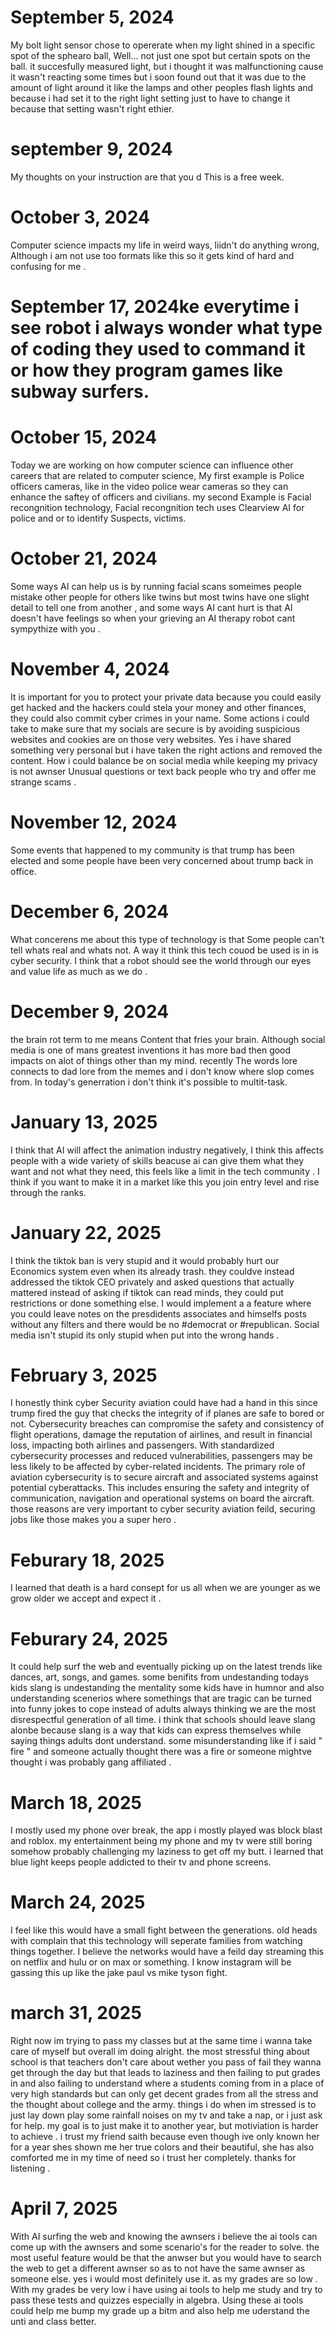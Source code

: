 # September 5, 2024
My bolt light sensor chose to opererate when my light shined in a specific spot of the sphearo ball, Well... not just one spot but certain spots on the ball. it succesfully measured light, but i thought it was malfunctioning cause it wasn't reacting some times but i soon found out that it was due to the amount of light around it like the lamps and other peoples flash lights and because i had set it to the right light setting just to have to change it because that setting wasn't right ethier.
# september 9, 2024
  My thoughts on your instruction are that you d
This is a free week.
# October 3, 2024
Computer science impacts my life in weird ways, liidn't do anything wrong, Although i am not use too formats like this so it gets kind of hard and confusing for me .
# September 17, 2024ke everytime i see  robot i always wonder what type of coding they used to command it or how they program games like subway surfers.
# October 15, 2024
Today we are working on how computer science can influence other careers that are related to computer science, My first example is Police officers cameras, like in the video police wear cameras so they can enhance the saftey of officers and civilians. my second Example is Facial recongnition technology, Facial recongnition tech uses Clearview AI for police and or to identify Suspects, victims.
# October 21, 2024 
Some ways AI can help us is by running facial scans someimes people mistake other people for others like twins but most twins have one slight detail to tell one from another , and some ways AI cant hurt is that AI doesn't have feelings so when your grieving an AI therapy robot cant sympythize with you .
# November 4, 2024
It is important for you to protect your private data because you could easily get hacked and the hackers could stela your money and other finances, they could also commit cyber crimes in your name. Some actions i could take to make sure that my socials are secure is by avoiding suspicious websites and cookies are on those very websites. Yes i have shared something very personal but i have taken the right actions and removed the content. How i could balance be on social media while keeping my privacy is not awnser Unusual questions or text back people who try and offer me strange scams .
# November 12, 2024 
Some events that happened to my community is that trump has been elected and some people have been very concerned about trump back in office.
# December 6, 2024
What concerens me about this type of technology is that Some people can't tell whats real and whats not. A way it think this tech couod be used is in is cyber security. I think that a robot should see the world through our eyes and value life as much as we do .
# December 9, 2024
the brain rot term to me means Content that fries your brain. Although social media is one of mans greatest inventions it has more bad then good impacts on alot of things other than my mind. recently The words lore connects to dad lore from the memes and i don't know where slop comes from.
In today's generration i don't think it's possible to multit-task.
# January 13, 2025 
I think that AI will affect the animation industry negatively, I think this affects people with a wide variety of skills beacuse ai can give them what they want and not what they need, this feels like a limit in the tech community . I think if you want to make it in a market like this you join entry level and rise through the ranks. 

# January 22, 2025 
I think the tiktok ban is very stupid and it would probably hurt our Economics system even when its already trash. they couldve instead addressed the tiktok CEO privately and asked questions that actually mattered instead of asking if tiktok can read minds, they could put restrictions or done something else. I would implement a a feature where you could leave notes on the presdidents associates and himselfs posts without any filters and there would be no #democrat or #republican. Social media isn't stupid its only stupid when put into the wrong hands . 

# February 3, 2025 
I honestly think cyber Security aviation could have had a hand in this since trump fired the guy that checks the integrity of if planes are safe to bored or not. Cybersecurity breaches can compromise the safety and consistency of flight operations, damage the reputation of airlines, and result in financial loss, impacting both airlines and passengers. With standardized cybersecurity processes and reduced vulnerabilities, passengers may be less likely to be affected by cyber-related incidents. The primary role of aviation cybersecurity is to secure aircraft and associated systems against potential cyberattacks. This includes ensuring the safety and integrity of communication, navigation and operational systems on board the aircraft. those reasons are very important to cyber security aviation feild, securing jobs like those makes you a super hero . 

# Feburary 18, 2025 
I learned that death is a hard consept for us all when we are younger as we grow older we accept and expect it . 

# Feburary 24, 2025 
It could help surf the web and eventually picking up on the latest trends like dances, art, songs, and games. some benifits from undestanding todays kids slang is undestanding the mentality some kids have in humnor and also understanding scenerios where somethings that are tragic can be turned into funny jokes to cope instead of adults always thinking we are the most disrespectful generation of all time. i think that schools should leave slang alonbe because slang is a way that kids can express themselves while saying things adults dont understand. some misunderstanding like if i said " fire " and someone actually thought there was a fire or someone mightve thought i was probably gang affiliated . 

# March 18, 2025
I mostly used my phone over break, the app i mostly played was block blast and roblox. my entertainment being my phone and my tv were still boring somehow probably challenging my laziness to get off my butt. i learned that blue light keeps people addicted to their tv and phone screens. 

# March 24, 2025
I feel like this would have a small fight between the generations. old heads with complain that this technology will seperate families from watching things together. I believe the networks would have a feild day streaming this on netflix and hulu or on max or something. I know instagram will be gassing this up like the jake paul vs mike tyson fight. 

# march 31, 2025 
Right now im trying to pass my classes but at the same time i wanna take care of myself but overall im doing alright. the most stressful thing about school is that teachers don't care about wether you pass of fail they wanna get through the day but that leads to laziness and then failing to put grades in and also failing to understand where a students coming from in a place of very high standards but can only get decent grades from all the stress and the thought about college and the army. things i do when im stressed is to just lay down play some rainfall noises on my tv and take a nap, or i just ask for help. my goal is to just make it to another year, but motiviation is harder to achieve . i trust my friend saith because even though ive only known her for a year shes shown me her true colors and their beautiful, she has also comforted me in my time of need so i trust her completely. thanks for listening .

# April 7, 2025
With AI surfing the web and knowing the awnsers i believe the ai tools can come up with the awnsers and some scenario's for the reader to solve. the most useful feature would be that the anwser but you would have to search the web to get a different awnser so as to not have the same awnser as someone else. yes i would most definitely use it. as my grades are so low .
With my grades be very low i have using ai tools to help me study and try to pass these tests and quizzes especially in algebra. Using these ai tools could help me bump my grade up a bitm and also help me uderstand the unti and class better.
